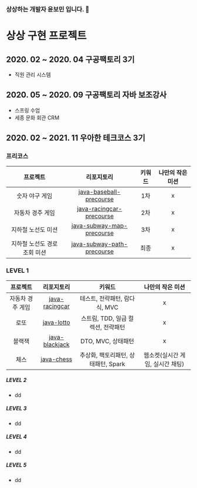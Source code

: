 ### 상상하는 개발자 윤보민 입니다. 🐥
# 상상 구현 프로젝트
## 2020. 02 ~ 2020. 04 구공팩토리 3기
- 직원 관리 시스템

## 2020. 05 ~ 2020. 09 구공팩토리 자바 보조강사
- 스프링 수업
- 세종 문화 회관 CRM

## 2020. 02 ~ 2021. 11 우아한 테크코스 3기
### 프리코스
|프로젝트 |리포지토리|키워드|나만의 작은 미션|
|:------:|:---------:|:---------:|:---------:|
|숫자 야구 게임|[java-baseball-precourse](https://github.com/qhals321/java-baseball-precourse/tree/bomin)|1차|x|
|자동차 경주 게임|[java-racingcar-precourse](https://github.com/qhals321/java-racingcar-precourse/tree/bomin)|2차|x|
|지하철 노선도 미션|[java-subway-map-precourse](https://github.com/qhals321/java-subway-map-precourse/tree/bomin)|3차|x|
|지하철 노선도 경로 조회 미션|[java-subway-path-precourse](https://github.com/qhals321/java-subway-path-precourse/tree/bomin)|최종|x|

### LEVEL 1
|프로젝트 |리포지토리|키워드|나만의 작은 미션|
|:------:|:---------:|:---------:|:---------:|
|자동차 경주 게임|[java-racingcar](https://github.com/qhals321/java-racingcar/tree/qhals321)|테스트, 전략패턴, 람다식, MVC|x|
|로또|[java-lotto](https://github.com/qhals321/java-lotto/tree/qhals321)|스트림, TDD, 일급 컬렉션, 전략패턴|x|
|블랙잭|[java-blackjack](https://github.com/qhals321/java-blackjack/tree/qhals321)|DTO, MVC, 상태패턴|x|
|체스|[java-chess](https://github.com/qhals321/java-chess/tree/qhals321)|추상화, 팩토리패턴, 상태패턴, Spark|웹소켓(실시간 게임, 실시간 채팅)|

##### LEVEL 2
- dd
##### LEVEL 3
- dd
##### LEVEL 4
- dd
##### LEVEL 5
- dd

